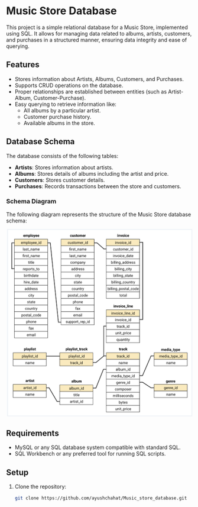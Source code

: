 # Music Store Database

This project is a simple relational database for a Music Store, implemented using SQL. It allows for managing data related to albums, artists, customers, and purchases in a structured manner, ensuring data integrity and ease of querying.

## Features

- Stores information about Artists, Albums, Customers, and Purchases.
- Supports CRUD operations on the database.
- Proper relationships are established between entities (such as Artist-Album, Customer-Purchase).
- Easy querying to retrieve information like:
  - All albums by a particular artist.
  - Customer purchase history.
  - Available albums in the store.

## Database Schema

The database consists of the following tables:
- **Artists**: Stores information about artists.
- **Albums**: Stores details of albums including the artist and price.
- **Customers**: Stores customer details.
- **Purchases**: Records transactions between the store and customers.

### Schema Diagram

The following diagram represents the structure of the Music Store database schema:

![Schema Diagram](schema_diagram.png)

## Requirements

- MySQL or any SQL database system compatible with standard SQL.
- SQL Workbench or any preferred tool for running SQL scripts.

## Setup

1. Clone the repository:
   ```bash
   git clone https://github.com/ayushchahat/Music_store_database.git
